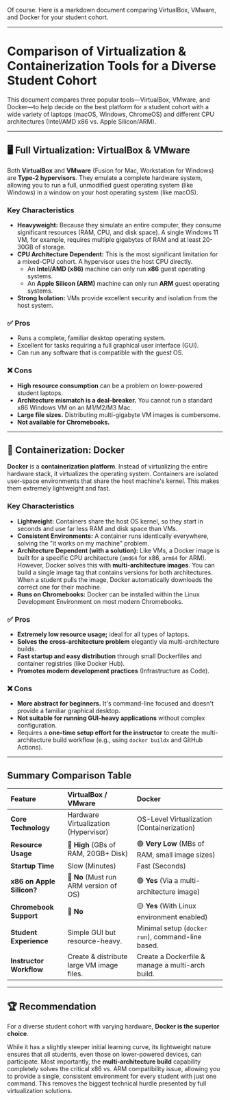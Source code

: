 Of course. Here is a markdown document comparing VirtualBox, VMware, and Docker for your student cohort.

***

# Comparison of Virtualization & Containerization Tools for a Diverse Student Cohort

This document compares three popular tools—VirtualBox, VMware, and Docker—to help decide on the best platform for a student cohort with a wide variety of laptops (macOS, Windows, ChromeOS) and different CPU architectures (Intel/AMD x86 vs. Apple Silicon/ARM).

---

## 🖥️ Full Virtualization: VirtualBox & VMware

Both **VirtualBox** and **VMware** (Fusion for Mac, Workstation for Windows) are **Type-2 hypervisors**. They emulate a complete hardware system, allowing you to run a full, unmodified guest operating system (like Windows) in a window on your host operating system (like macOS).



### Key Characteristics
* **Heavyweight:** Because they simulate an entire computer, they consume significant resources (RAM, CPU, and disk space). A single Windows 11 VM, for example, requires multiple gigabytes of RAM and at least 20-30GB of storage.
* **CPU Architecture Dependent:** This is the most significant limitation for a mixed-CPU cohort. A hypervisor uses the host CPU directly.
    * An **Intel/AMD (x86)** machine can only run **x86** guest operating systems.
    * An **Apple Silicon (ARM)** machine can only run **ARM** guest operating systems.
* **Strong Isolation:** VMs provide excellent security and isolation from the host system.

### ✅ Pros
* Runs a complete, familiar desktop operating system.
* Excellent for tasks requiring a full graphical user interface (GUI).
* Can run any software that is compatible with the guest OS.

### ❌ Cons
* **High resource consumption** can be a problem on lower-powered student laptops.
* **Architecture mismatch is a deal-breaker.** You cannot run a standard x86 Windows VM on an M1/M2/M3 Mac.
* **Large file sizes.** Distributing multi-gigabyte VM images is cumbersome.
* **Not available for Chromebooks.**

---

## 🐳 Containerization: Docker

**Docker** is a **containerization platform**. Instead of virtualizing the entire hardware stack, it virtualizes the operating system. Containers are isolated user-space environments that share the host machine's kernel. This makes them extremely lightweight and fast.



### Key Characteristics
* **Lightweight:** Containers share the host OS kernel, so they start in seconds and use far less RAM and disk space than VMs.
* **Consistent Environments:** A container runs identically everywhere, solving the "it works on my machine" problem.
* **Architecture Dependent (with a solution):** Like VMs, a Docker image is built for a specific CPU architecture (`amd64` for x86, `arm64` for ARM). However, Docker solves this with **multi-architecture images**. You can build a single image tag that contains versions for both architectures. When a student pulls the image, Docker automatically downloads the correct one for their machine.
* **Runs on Chromebooks:** Docker can be installed within the Linux Development Environment on most modern Chromebooks.

### ✅ Pros
* **Extremely low resource usage;** ideal for all types of laptops.
* **Solves the cross-architecture problem** elegantly via multi-architecture builds.
* **Fast startup and easy distribution** through small Dockerfiles and container registries (like Docker Hub).
* **Promotes modern development practices** (Infrastructure as Code).

### ❌ Cons
* **More abstract for beginners.** It's command-line focused and doesn't provide a familiar graphical desktop.
* **Not suitable for running GUI-heavy applications** without complex configuration.
* Requires a **one-time setup effort for the instructor** to create the multi-architecture build workflow (e.g., using `docker buildx` and GitHub Actions).

---

## Summary Comparison Table

| Feature | VirtualBox / VMware | Docker |
| :--- | :--- | :--- |
| **Core Technology** | Hardware Virtualization (Hypervisor) | OS-Level Virtualization (Containerization) |
| **Resource Usage** | 🔴 **High** (GBs of RAM, 20GB+ Disk) | 🟢 **Very Low** (MBs of RAM, small image sizes) |
| **Startup Time** | Slow (Minutes) | Fast (Seconds) |
| **x86 on Apple Silicon?**| 🔴 **No** (Must run ARM version of OS) | 🟢 **Yes** (Via a multi-architecture image) |
| **Chromebook Support**| 🔴 **No** | 🟡 **Yes** (With Linux environment enabled) |
| **Student Experience** | Simple GUI but resource-heavy. | Minimal setup (`docker run`), command-line based. |
| **Instructor Workflow**| Create & distribute large VM image files. | Create a Dockerfile & manage a multi-arch build. |

---

## 🏆 Recommendation

For a diverse student cohort with varying hardware, **Docker is the superior choice**.

While it has a slightly steeper initial learning curve, its lightweight nature ensures that all students, even those on lower-powered devices, can participate. Most importantly, the **multi-architecture build** capability completely solves the critical x86 vs. ARM compatibility issue, allowing you to provide a single, consistent environment for every student with just one command. This removes the biggest technical hurdle presented by full virtualization solutions.